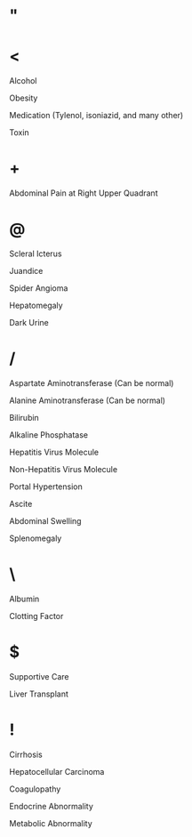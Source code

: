 # "

# <

Alcohol

Obesity

Medication
(Tylenol, isoniazid, and many other)

Toxin

# +

Abdominal Pain at Right Upper Quadrant

# @

Scleral Icterus

Juandice

Spider Angioma

Hepatomegaly

Dark Urine

# /

Aspartate Aminotransferase
(Can be normal)

Alanine Aminotransferase
(Can be normal)

Bilirubin

Alkaline Phosphatase

Hepatitis Virus Molecule

Non-Hepatitis Virus Molecule

Portal Hypertension

Ascite

Abdominal Swelling

Splenomegaly

# \

Albumin

Clotting Factor

# $

Supportive Care

Liver Transplant

# !

Cirrhosis

Hepatocellular Carcinoma

Coagulopathy

Endocrine Abnormality

Metabolic Abnormality
